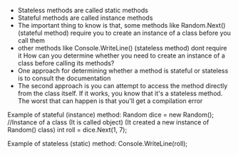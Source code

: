 - Stateless methods are called static methods
- Stateful methods are called instance methods
- The important thing to know is that, some methods like Random.Next() (stateful method) require you to create an instance of a class before you call them 
- other methods like Console.WriteLine() (stateless method) dont require it
How can you determine whether you need to create an instance of a class before calling its methods?
- One approach for determining whether a method is stateful or stateless is to consult the documentation
- The second approach is you can attempt to access the method directly from the class itself. If it works, you know that it's a stateless method. The worst that can happen is that you'll get a compilation error

Example of stateful (instance) method:
Random dice = new Random(); //Instance of a class (It is called object) (It created a new instance of Random() class)
int roll = dice.Next(1, 7);

Example of stateless (static) method:
Console.WriteLine(roll);